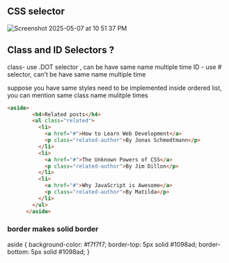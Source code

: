 ## CSS selector
![Screenshot 2025-05-07 at 10 51 37 PM](https://github.com/user-attachments/assets/63db02d8-4c9a-4790-8a25-1cdaa1dc811c)

## Class and ID Selectors ?
class- use .DOT selector , can be have same name multiple time 
ID - use # selector, can't be have same name multiple time  

suppose you have same styles need to be implemented inside ordered list, you can mention same class name mulitple times 
```html
<aside>
        <h4>Related posts</h4>
        <ul class="related">
          <li>
            <a href="#">How to Learn Web Development</a>
            <p class="related-author">By Jonas Schmedtmann</p>
          </li>
          <li>
            <a href="#">The Unknown Powers of CSS</a>
            <p class="related-author">By Jim Dillon</p>
          </li>
          <li>
            <a href="#">Why JavaScript is Awesome</a>
            <p class="related-author">By Matilda</p>
          </li>
        </ul>
      </aside>
```
### border makes solid border 
aside {
  background-color: #f7f7f7;
  border-top: 5px solid #1098ad;
  border-bottom: 5px solid #1098ad;
}
